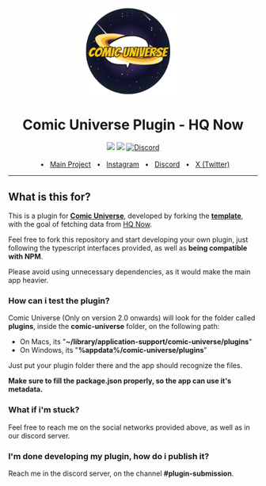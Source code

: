 <div align="center">
  <img src="https://github.com/pablovsouza/comic-universe/blob/master/src/renderer/assets/icon.svg?raw=true" width="200">
  <h1>Comic Universe Plugin -  HQ Now</h1>
  <img src="https://img.shields.io/badge/PRs-welcome-brightgreen.svg" />
  <a href="https://github.com/prisma/prisma/blob/main/LICENSE"><img src="https://img.shields.io/badge/license-MIT-blue" /></a>
  <a href="https://discord.gg/gPsQkDGDfc"><img alt="Discord" src="https://img.shields.io/discord/1270554232260526120?label=Discord"></a>
  <br />
  <br />
  <span>&nbsp;&nbsp;•&nbsp;&nbsp;</span>
  <a href="https://github.com/pablovsouza/comic-universe/">Main Project</a>
  <span>&nbsp;&nbsp;•&nbsp;&nbsp;</span>
  <a href="https://www.instagram.com/opablosouza/">Instagram</a>
  <span>&nbsp;&nbsp;•&nbsp;&nbsp;</span>
  <a href="https://discord.gg/gPsQkDGDfc">Discord</a>
  <span>&nbsp;&nbsp;•&nbsp;&nbsp;</span>
  <a href="https://x.com/opablosouza">X (Twitter)</a>
  <br />
  <hr />
</div>

## What is this for?

This is a plugin for [**Comic Universe**](https://github.com/pablovsouza/comic-universe), developed by forking the [**template**](https://github.com/pablovsouza/comic-universe-plugin-template), with the goal of fetching data from [HQ Now](https://www.hq-now.com/).

Feel free to fork this repository and start developing your own plugin, just following the typescript interfaces provided, as well as **being compatible with NPM**.

Please avoid using unnecessary dependencies, as it would make the main app heavier.

### How can i test the plugin?

Comic Universe (Only on version 2.0 onwards) will look for the folder called **plugins**, inside the **comic-universe** folder, on the following path:

- On Macs, its "**~/library/application-support/comic-universe/plugins**"
- On Windows, its "**%appdata%/comic-universe/plugins**"

Just put your plugin folder there and the app should recognize the files.

**Make sure to fill the package.json properly, so the app can use it's metadata.**

### What if i'm stuck?

Feel free to reach me on the social networks provided above, as well as in our discord server.

### I'm done developing my plugin, how do i publish it?

Reach me in the discord server, on the channel **#plugin-submission**.
